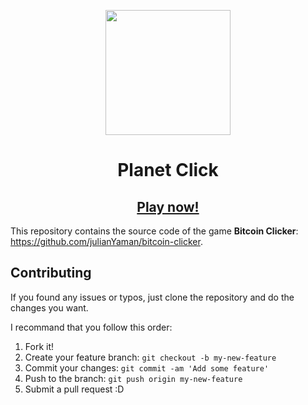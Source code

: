 <p align="center">
    <img src="https://vipnunes.github.io/planet-click/images/planet.gif?raw=true" width=200 />
</p>

<h1 align="center"> Planet Click </h1>
<h2 align="center"><a href="https://vipnunes.github.io/planet-click" target="_blank">Play now!</a></h2>

This repository contains the source code of the game **Bitcoin Clicker**: https://github.com/julianYaman/bitcoin-clicker. 

## Contributing

If you found any issues or typos, just clone the repository and do the changes you want.

I recommand that you follow this order:

1. Fork it!
2. Create your feature branch: `git checkout -b my-new-feature`
3. Commit your changes: `git commit -am 'Add some feature'`
4. Push to the branch: `git push origin my-new-feature`
5. Submit a pull request :D
